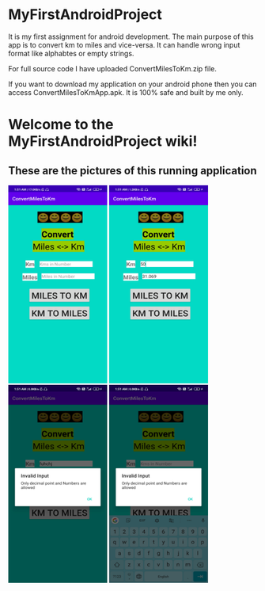 # MyFirstAndroidProject
It is my first assignment for android development. The main purpose of this app is to convert km to miles and vice-versa. 
It can handle wrong input format like alphabtes or empty strings.

For full source code I have uploaded ConvertMilesToKm.zip file.

If you want to download my application on your android phone then you can access ConvertMilesToKmApp.apk. It is 100% safe and built by me only.

# Welcome to the MyFirstAndroidProject wiki!
## These are the pictures of this running application
<img src="https://github.com/princemehta2001/MyFirstAndroidProject/blob/master/photos/Screenshot_2020-08-02-01-51-19-981_com.example.convertmilestokm.jpg " width="200" height="400" />
<img src="https://github.com/princemehta2001/MyFirstAndroidProject/blob/master/photos/Screenshot_2020-08-02-01-51-28-312_com.example.convertmilestokm.jpg" width="200" height="400" />
<img src="https://github.com/princemehta2001/MyFirstAndroidProject/blob/master/photos/Screenshot_2020-08-02-01-51-42-426_com.example.convertmilestokm.jpg" width="200" height="400" />
<img src="https://github.com/princemehta2001/MyFirstAndroidProject/blob/master/photos/Screenshot_2020-08-02-01-51-50-475_com.example.convertmilestokm.jpg" width="200" height="400" />


